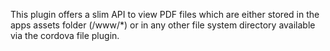 This plugin offers a slim API to view PDF files which are either stored in the apps assets folder (/www/\*) or in any other file system directory available via the cordova file plugin.
